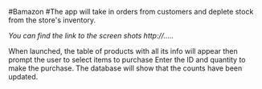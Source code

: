 #Bamazon
#The app will take in orders from customers and deplete stock from the store's inventory. 

*You can find the link to the screen shots http://.....*

When launched, the table of products with all its info will appear then prompt the user to select items to purchase
Enter the ID and quantity to make the purchase. The database will show that the counts have been updated.